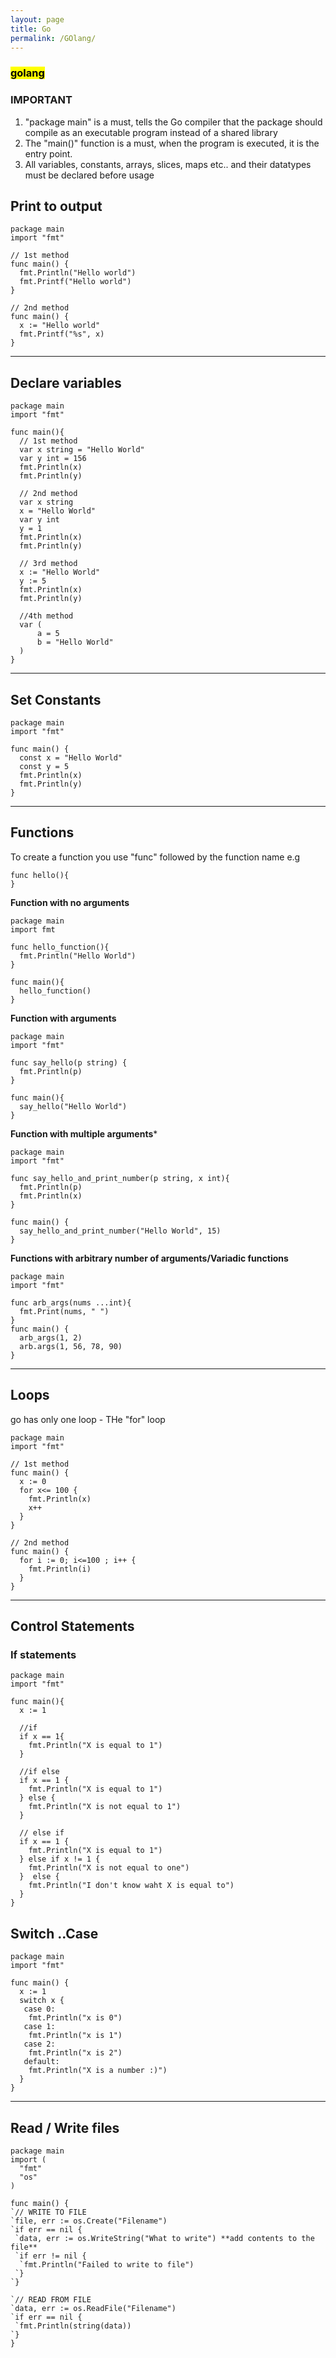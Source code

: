```yaml
---
layout: page
title: Go
permalink: /GOlang/
---
```


### <mark>golang</mark>
### IMPORTANT

1. "package main" is a must, tells the Go compiler that the package should compile as an executable program instead of a shared library
2. The "main()" function is a must, when the program is executed, it is the entry point.
3. All variables, constants, arrays, slices, maps etc.. and their datatypes must be declared before usage

## Print to output
~~~
package main
import "fmt"

// 1st method
func main() {
  fmt.Println("Hello world")
  fmt.Printf("Hello world")
}

// 2nd method
func main() {
  x := "Hello world"
  fmt.Printf("%s", x)
}

~~~

---

## Declare variables
~~~
package main
import "fmt"

func main(){
  // 1st method
  var x string = "Hello World"
  var y int = 156
  fmt.Println(x)
  fmt.Println(y)
  
  // 2nd method
  var x string
  x = "Hello World"
  var y int
  y = 1
  fmt.Println(x)
  fmt.Println(y)
  
  // 3rd method
  x := "Hello World"
  y := 5
  fmt.Println(x)
  fmt.Println(y)
  
  //4th method
  var (
      a = 5
      b = "Hello World"
  )
}
~~~

---

## Set Constants
~~~
package main
import "fmt"

func main() {
  const x = "Hello World"
  const y = 5
  fmt.Println(x)
  fmt.Println(y)
}
~~~

---

## Functions
To create a function you use "func" followed by the function name e.g
~~~
func hello(){
}
~~~

**Function with no arguments**
~~~
package main
import fmt

func hello_function(){
  fmt.Println("Hello World")
}

func main(){
  hello_function()
}
~~~

**Function with arguments**
~~~
package main
import "fmt"

func say_hello(p string) {
  fmt.Println(p)
}

func main(){
  say_hello("Hello World")
}
~~~

**Function with multiple arguments***
~~~
package main
import "fmt"

func say_hello_and_print_number(p string, x int){
  fmt.Println(p)
  fmt.Println(x)
}

func main() {
  say_hello_and_print_number("Hello World", 15)
}
~~~

**Functions with arbitrary number of arguments/Variadic functions**
~~~
package main
import "fmt"

func arb_args(nums ...int){
  fmt.Print(nums, " ")
}
func main() {
  arb_args(1, 2)
  arb.args(1, 56, 78, 90)
}
~~~

---
## Loops
go has only one loop - THe "for" loop
~~~
package main
import "fmt"

// 1st method 
func main() {
  x := 0
  for x<= 100 {
    fmt.Println(x)
    x++
  }
}

// 2nd method
func main() {
  for i := 0; i<=100 ; i++ {
    fmt.Println(i)
  }
}

~~~

---

## Control Statements

### If statements
~~~
package main
import "fmt"

func main(){
  x := 1
  
  //if
  if x == 1{
    fmt.Println("X is equal to 1")
  } 
  
  //if else
  if x == 1 {
    fmt.Println("X is equal to 1")
  } else {
    fmt.Println("X is not equal to 1")
  }
  
  // else if
  if x == 1 {
    fmt.Println("X is equal to 1")
  } else if x != 1 {
    fmt.Println("X is not equal to one")
  }  else {
    fmt.Println("I don't know waht X is equal to")
  }
}
~~~

## Switch ..Case
~~~
package main
import "fmt"

func main() {
  x := 1
  switch x {
   case 0:
    fmt.Println("x is 0")
   case 1:
    fmt.Println("x is 1")
   case 2:
    fmt.Println("x is 2")
   default:
    fmt.Println("X is a number :)")
  }
}

~~~

---

## Read / Write files
~~~
package main
import (
  "fmt"
  "os"
)

func main() {
`// WRITE TO FILE
`file, err := os.Create("Filename")
`if err == nil {
 `data, err := os.WriteString("What to write") **add contents to the file**
 `if err != nil {
  `fmt.Println("Failed to write to file")
 `}
`}

`// READ FROM FILE
`data, err := os.ReadFile("Filename")
`if err == nil {
 `fmt.Println(string(data))
`}
}
~~~
